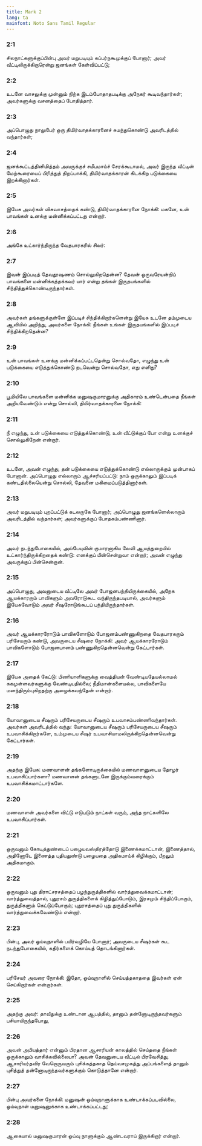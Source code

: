 ```yaml
---
title: Mark 2
lang: ta
mainfont: Noto Sans Tamil Regular
---
```


###  2:1

சிலநாட்களுக்குப்பின்பு அவர் மறுபடியும் கப்பர்நகூமுக்குப் போனார்; அவர் வீட்டிலிருக்கிறாரென்று ஜனங்கள் கேள்விப்பட்டு;

###  2:2

உடனே வாசலுக்கு முன்னும் நிற்க இடம்போதாதபடிக்கு அநேகர் கூடிவந்தார்கள்; அவர்களுக்கு வசனத்தைப் போதித்தார்.

###  2:3

அப்பொழுது நாலுபேர் ஒரு திமிர்வாதக்காரனைச் சுமந்துகொண்டு அவரிடத்தில் வந்தார்கள்;

###  2:4

ஜனக்கூட்டத்தினிமித்தம் அவருக்குச் சமீபமாய்ச் சேரக்கூடாமல், அவர் இருந்த வீட்டின் மேற்கூரையைப் பிரித்துத் திறப்பாக்கி, திமிர்வாதக்காரன் கிடக்கிற படுக்கையை இறக்கினார்கள்.

###  2:5

இயேசு அவர்கள் விசுவாசத்தைக் கண்டு, திமிர்வாதக்காரனை நோக்கி: மகனே, உன் பாவங்கள் உனக்கு மன்னிக்கப்பட்டது என்றார்.

###  2:6

அங்கே உட்கார்ந்திருந்த வேதபாரகரில் சிலர்:

###  2:7

இவன் இப்படித் தேவதூஷணம் சொல்லுகிறதென்ன? தேவன் ஒருவரேயன்றிப் பாவங்களை மன்னிக்கத்தக்கவர் யார் என்று தங்கள் இருதயங்களில் சிந்தித்துக்கொண்டிருந்தார்கள்.

###  2:8

அவர்கள் தங்களுக்குள்ளே இப்படிச் சிந்திக்கிறார்களென்று இயேசு உடனே தம்முடைய ஆவியில் அறிந்து, அவர்களை நோக்கி: நீங்கள் உங்கள் இருதயங்களில் இப்படிச் சிந்திக்கிறதென்ன?

###  2:9

உன் பாவங்கள் உனக்கு மன்னிக்கப்பட்டதென்று சொல்வதோ, எழுந்து உன் படுக்கையை எடுத்துக்கொண்டு நடவென்று சொல்வதோ, எது எளிது?

###  2:10

பூமியிலே பாவங்களை மன்னிக்க மனுஷகுமாரனுக்கு அதிகாரம் உண்டென்பதை நீங்கள் அறியவேண்டும் என்று சொல்லி, திமிர்வாதக்காரனை நோக்கி:

###  2:11

நீ எழுந்து, உன் படுக்கையை எடுத்துக்கொண்டு, உன் வீட்டுக்குப் போ என்று உனக்குச் சொல்லுகிறேன் என்றார்.

###  2:12

உடனே, அவன் எழுந்து, தன் படுக்கையை எடுத்துக்கொண்டு எல்லாருக்கும் முன்பாகப் போனான். அப்பொழுது எல்லாரும் ஆச்சரியப்பட்டு: நாம் ஒருக்காலும் இப்படிக் கண்டதில்லையென்று சொல்லி, தேவனை மகிமைப்படுத்தினார்கள்.

###  2:13

அவர் மறுபடியும் புறப்பட்டுக் கடலருகே போனார்; அப்பொழுது ஜனங்களெல்லாரும் அவரிடத்தில் வந்தார்கள்; அவர்களுக்குப் போதகம்பண்ணினார்.

###  2:14

அவர் நடந்துபோகையில், அல்பேயுவின் குமாரனாகிய லேவி ஆயத்துறையில் உட்கார்ந்திருக்கிறதைக் கண்டு: எனக்குப் பின்சென்றுவா என்றார்; அவன் எழுந்து அவருக்குப் பின்சென்றான்.

###  2:15

அப்பொழுது, அவனுடைய வீட்டிலே அவர் போஜனபந்தியிருக்கையில், அநேக ஆயக்காரரும் பாவிகளும் அவரோடுகூட வந்திருந்தபடியால், அவர்களும் இயேசுவோடும் அவர் சீஷரோடுங்கூடப் பந்தியிருந்தார்கள்.

###  2:16

அவர் ஆயக்காரரோடும் பாவிகளோடும் போஜனம்பண்ணுகிறதை வேதபாரகரும் பரிசேயரும் கண்டு, அவருடைய சீஷரை நோக்கி: அவர் ஆயக்காரரோடும் பாவிகளோடும் போஜனபானம் பண்ணுகிறதென்னவென்று கேட்டார்கள்.

###  2:17

இயேசு அதைக் கேட்டு: பிணியாளிகளுக்கு வைத்தியன் வேண்டியதேயல்லாமல் சுகமுள்ளவர்களுக்கு வேண்டியதில்லை; நீதிமான்களையல்ல, பாவிகளையே மனந்திரும்புகிறதற்கு அழைக்கவந்தேன் என்றார்.

###  2:18

யோவானுடைய சீஷரும் பரிசேயருடைய சீஷரும் உபவாசம்பண்ணிவந்தார்கள். அவர்கள் அவரிடத்தில் வந்து: யோவானுடைய சீஷரும் பரிசேயருடைய சீஷரும் உபவாசிக்கிறார்களே, உம்முடைய சீஷர் உபவாசியாமலிருக்கிறதென்னவென்று கேட்டார்கள்.

###  2:19

அதற்கு இயேசு: மணவாளன் தங்களோடிருக்கையில் மணவாளனுடைய தோழர் உபவாசிப்பார்களா? மணவாளன் தங்களுடனே இருக்கும்வரைக்கும் உபவாசிக்கமாட்டார்களே.

###  2:20

மணவாளன் அவர்களை விட்டு எடுபடும் நாட்கள் வரும், அந்த நாட்களிலே உபவாசிப்பார்கள்.

###  2:21

ஒருவனும் கோடித்துண்டைப் பழையவஸ்திரத்தோடு இணைக்கமாட்டான், இணைத்தால், அதினோடே இணைத்த புதியதுண்டு பழையதை அதிகமாய்க் கிழிக்கும், பீறலும் அதிகமாகும்.

###  2:22

ஒருவனும் புது திராட்சரசத்தைப் பழந்துருத்திகளில் வார்த்துவைக்கமாட்டான்; வார்த்துவைத்தால், புதுரசம் துருத்திகளைக் கிழித்துப்போடும், இரசமும் சிந்திப்போகும், துருத்திகளும் கெட்டுப்போகும்; புதுரசத்தைப் புது துருத்திகளில் வார்த்துவைக்கவேண்டும் என்றார்.

###  2:23

பின்பு, அவர் ஓய்வுநாளில் பயிர்வழியே போனார்; அவருடைய சீஷர்கள் கூட நடந்துபோகையில், கதிர்களைக் கொய்யத் தொடங்கினார்கள்.

###  2:24

பரிசேயர் அவரை நோக்கி: இதோ, ஓய்வுநாளில் செய்யத்தகாததை இவர்கள் ஏன் செய்கிறார்கள் என்றார்கள்.

###  2:25

அதற்கு அவர்: தாவீதுக்கு உண்டான ஆபத்தில், தானும் தன்னோடிருந்தவர்களும் பசியாயிருந்தபோது,

###  2:26

அவன் அபியத்தார் என்னும் பிரதான ஆசாரியன் காலத்தில் செய்ததை நீங்கள் ஒருக்காலும் வாசிக்கவில்லையா? அவன் தேவனுடைய வீட்டில் பிரவேசித்து, ஆசாரியர்தவிர வேறொருவரும் புசிக்கத்தகாத தெய்வசமுகத்து அப்பங்களைத் தானும் புசித்துத் தன்னோடிருந்தவர்களுக்கும் கொடுத்தானே என்றார்.

###  2:27

பின்பு அவர்களை நோக்கி: மனுஷன் ஓய்வுநாளுக்காக உண்டாக்கப்படவில்லை, ஓய்வுநாள் மனுஷனுக்காக உண்டாக்கப்பட்டது;

###  2:28

ஆகையால் மனுஷகுமாரன் ஓய்வு நாளுக்கும் ஆண்டவராய் இருக்கிறார் என்றார்.

